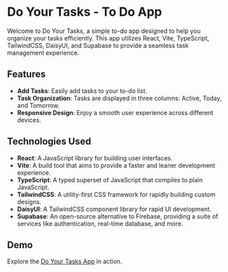 # Do Your Tasks - To Do App

Welcome to Do Your Tasks, a simple to-do app designed to help you organize your tasks efficiently. This app utilizes React, Vite, TypeScript, TailwindCSS, DaisyUI, and Supabase to provide a seamless task management experience.

## Features
- **Add Tasks**: Easily add tasks to your to-do list.
- **Task Organization**: Tasks are displayed in three columns: Active, Today, and Tomorrow.
- **Responsive Design**: Enjoy a smooth user experience across different devices.

## Technologies Used
- **React**: A JavaScript library for building user interfaces.
- **Vite**: A build tool that aims to provide a faster and leaner development experience.
- **TypeScript**: A typed superset of JavaScript that compiles to plain JavaScript.
- **TailwindCSS**: A utility-first CSS framework for rapidly building custom designs.
- **DaisyUI**: A TailwindCSS component library for rapid UI development.
- **Supabase**: An open-source alternative to Firebase, providing a suite of services like authentication, real-time database, and more.

## Demo
Explore the [Do Your Tasks App](https://do-your-tasks-to-do-app.netlify.app/) in action.
